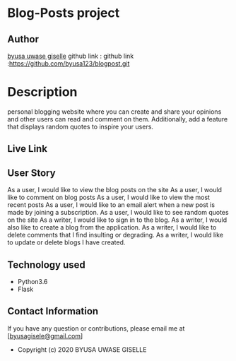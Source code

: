 # Blog-Posts project
## Author

[byusa uwase giselle](https://github.com/byusa123)
github link :
github link :https://github.com/byusa123/blogpost.git

# Description
 personal blogging website where you can create and share your opinions and other users can read and comment on them. Additionally, add a feature that displays random quotes to inspire your users. 

## Live Link





## User Story
As a user, I would like to view the blog posts on the site
As a user, I would like to comment on blog posts
As a user, I would like to view the most recent posts
As a user, I would like to an email alert when a new post is made by joining a subscription.
As a user, I would like to see random quotes on the site
As a writer, I would like to sign in to the blog.
As a writer, I would also like to create a blog from the application.
As a writer, I would like to delete comments that I find insulting or degrading.
As a writer, I would like to update or delete blogs I have created.

## Technology used

* Python3.6
* Flask

## Contact Information 

If you have any question or contributions, please email me at [byusagisele@gmail.com]


* Copyright (c) 2020  BYUSA UWASE GISELLE
                